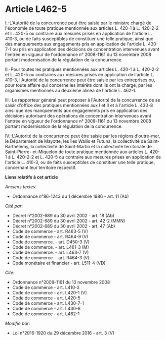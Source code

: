 # Article L462-5

I.-L'Autorité de la concurrence peut être saisie par le ministre chargé de l'économie de toute pratique mentionnée aux
articles L. 420-1 à L. 420-2-2 et L. 420-5 ou contraire aux mesures prises en application de l'article L. 410-3, ou de faits
susceptibles de constituer une telle pratique, ainsi que des manquements aux engagements pris en application de l'article L.
430-7-1 ou pris en application des décisions de concentration intervenues avant l'entrée en vigueur de l'ordonnance n°
2008-1161 du 13 novembre 2008 portant modernisation de la régulation de la concurrence. 

II.-Pour toutes les pratiques mentionnées aux articles L. 420-1 à L. 420-2-2 et L. 420-5 ou contraires aux mesures prises en
application de l'article L. 410-3, l'Autorité de la concurrence peut être saisie par les entreprises ou, pour toute affaire
qui concerne les intérêts dont ils ont la charge, par les organismes mentionnés au deuxième alinéa de l'article L. 462-1. 

III.-Le rapporteur général peut proposer à l'Autorité de la concurrence de se saisir d'office des pratiques mentionnées aux I
et II et à l'article L. 430-8 ainsi que des manquements aux engagements pris en application des décisions autorisant des
opérations de concentration intervenues avant l'entrée en vigueur de l'ordonnance n° 2008-1161 du 13 novembre 2008 portant
modernisation de la régulation de la concurrence. 

IV.-L'Autorité de la concurrence peut être saisie par les régions d'outre-mer, le Département de Mayotte, les îles Wallis et
Futuna, la collectivité de Saint-Barthélemy, la collectivité de Saint-Martin et la collectivité territoriale de Saint-Pierre-
et-Miquelon de toute pratique mentionnée aux articles L. 420-1 à L. 420-2-2 et L. 420-5 ou contraire aux mesures prises en
application de l'article L. 410-3, ou de faits susceptibles de constituer une telle pratique, concernant leur territoire
respectif.

**Liens relatifs à cet article**

_Anciens textes_:

  - Ordonnance n°86-1243 du 1 décembre 1986 - art. 11 (Ab)

_Cité par_:

  - Décret n°2002-689 du 30 avril 2002 - art. 18 (Ab)
  - Décret n°2002-689 du 30 avril 2002 - art. 42-2 (MMN)
  - Décret n°2002-689 du 30 avril 2002 - art. 47 (Ab)
  - Code de commerce - art. R463-5 (V)
  - Code de commerce - art. R464-9 (V)
  - Code de commerce. - art. D450-3 (V)
  - Code de commerce. - art. L461-3 (M)
  - Code de commerce. - art. L463-7 (V)
  - Code de commerce. - art. R464-3 (V)
  - Code monétaire et financier - art. L511-4 (VD)

_Cite_:

  - Ordonnance n°2008-1161 du 13 novembre 2008
  - Code de commerce - art. L410-3
  - Code de commerce - art. L420-1 (V)
  - Code de commerce - art. L420-5
  - Code de commerce - art. L430-7-1
  - Code de commerce - art. L430-8
  - Code de commerce - art. L462-1

_Modifié par_:

  - Loi n°2016-1920 du 29 décembre 2016 - art. 3 (V)
